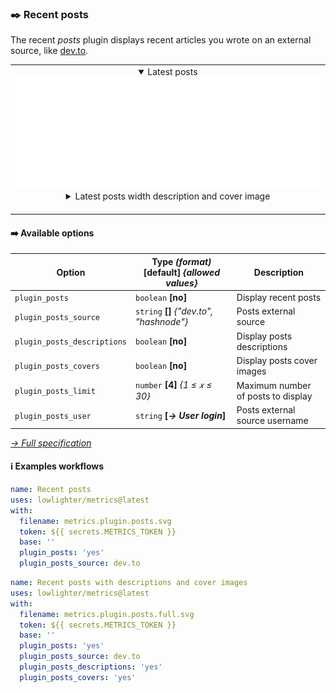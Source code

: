### ✒️ Recent posts

The recent *posts* plugin displays recent articles you wrote on an external source, like [dev.to](https://dev.to).

<table>
  <td align="center">
    <details open><summary>Latest posts</summary>
      <img src="https://github.com/lowlighter/lowlighter/blob/master/metrics.plugin.posts.svg">
    </details>
    <details><summary>Latest posts width description and cover image</summary>
      <img src="https://github.com/lowlighter/lowlighter/blob/master/metrics.plugin.posts.full.svg">
    </details>
    <img width="900" height="1" alt="">
  </td>
</table>

#### ➡️ Available options

<!--options-->
| Option | Type *(format)* **[default]** *{allowed values}* | Description |
| ------ | -------------------------------- | ----------- |
| `plugin_posts` | `boolean` **[no]** | Display recent posts |
| `plugin_posts_source` | `string` **[]** *{"dev.to", "hashnode"}* | Posts external source |
| `plugin_posts_descriptions` | `boolean` **[no]** | Display posts descriptions |
| `plugin_posts_covers` | `boolean` **[no]** | Display posts cover images |
| `plugin_posts_limit` | `number` **[4]** *{1 ≤ 𝑥 ≤ 30}* | Maximum number of posts to display |
| `plugin_posts_user` | `string` **[*→ User login*]** | Posts external source username |


<!--/options-->

*[→ Full specification](metadata.yml)*

#### ℹ️ Examples workflows

<!--examples-->
```yaml
name: Recent posts
uses: lowlighter/metrics@latest
with:
  filename: metrics.plugin.posts.svg
  token: ${{ secrets.METRICS_TOKEN }}
  base: ''
  plugin_posts: 'yes'
  plugin_posts_source: dev.to

```
```yaml
name: Recent posts with descriptions and cover images
uses: lowlighter/metrics@latest
with:
  filename: metrics.plugin.posts.full.svg
  token: ${{ secrets.METRICS_TOKEN }}
  base: ''
  plugin_posts: 'yes'
  plugin_posts_source: dev.to
  plugin_posts_descriptions: 'yes'
  plugin_posts_covers: 'yes'

```
<!--/examples-->